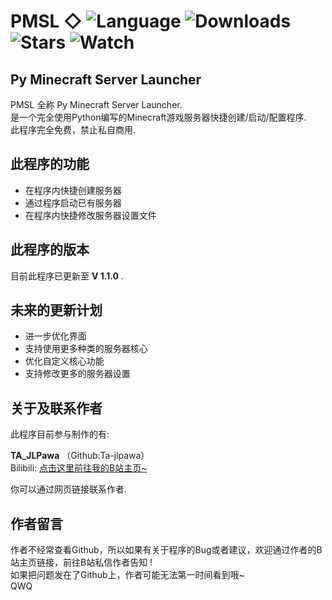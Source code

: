 # PMSL  ◇  ![Language](https://img.shields.io/badge/Python-3.9.11-blue)  ![Downloads](https://img.shields.io/github/downloads/Ta-Jlpawa/PMSL/total?label=Downloads)  ![Stars](https://img.shields.io/github/stars/Ta-Jlpawa/PMSL)  ![Watch](https://img.shields.io/github/watchers/Ta-Jlpawa/PMSL)

## Py Minecraft Server Launcher

PMSL 全称 Py Minecraft Server Launcher.  
是一个完全使用Python编写的Minecraft游戏服务器快捷创建/启动/配置程序.  
此程序完全免费，禁止私自商用.

## 此程序的功能

- 在程序内快捷创建服务器
- 通过程序启动已有服务器
- 在程序内快捷修改服务器设置文件

## 此程序的版本

目前此程序已更新至   **V 1.1.0** .

## 未来的更新计划

- 进一步优化界面
- 支持使用更多种类的服务器核心
- 优化自定义核心功能
- 支持修改更多的服务器设置

## 关于及联系作者

此程序目前参与制作的有:

**TA_JLPawa**  （Github:Ta-jlpawa）  
Bilibili: [点击这里前往我的B站主页~](https://space.bilibili.com/1101301178)

你可以通过网页链接联系作者.

## 作者留言

作者不经常查看Github，所以如果有关于程序的Bug或者建议，欢迎通过作者的B站主页链接，前往B站私信作者告知 !  
如果把问题发在了Github上，作者可能无法第一时间看到哦~  
QWQ
